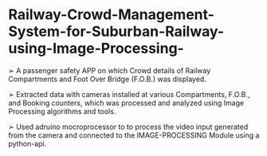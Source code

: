 # Railway-Crowd-Management-System-for-Suburban-Railway-using-Image-Processing-

➢ A passenger safety APP on which Crowd details of Railway Compartments and Foot Over Bridge (F.O.B.) was displayed.

➢ Extracted data with cameras installed at various Compartments, F.O.B., and Booking counters, which was processed and
analyzed using Image Processing algorithms and tools.

➢ Used adruino mocroprocessor to to process the video input generated from the camera and connected to the IMAGE-PROCESSING Module using a python-api.




